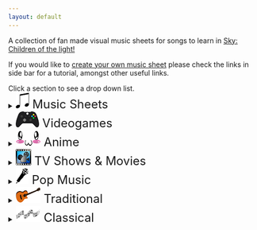 ```yaml
---
layout: default
---
```


<p>A collection of fan made visual music sheets for songs to learn in <a href="https://thatskygame.com/">Sky: Children of the light!</a></p>
<p>If you would like to <a href="https://sky-pod.github.io/make-your-own-sheet.html">create your own music sheet</a> please check the links in side bar for a tutorial, amongst other useful links.</p>
Click a section to see a drop down list.

<details>
 <summary><font size="5"><img src="./assets/images/MusicSheets.png">    Music Sheets</font></summary>

<ul>  
<li><a href="./songs/Cant-Help-Falling-in-Love-Intro.html"> Can't Help Falling in Love (Intro) </a></li>
<li>Graduation Photo</li>
<li>Hallelujah</li>
<li>Illusionary Daytime Flute</li>
<li>Kiss the Rain</li>
<li>Love Like You</li>
<li>Superstition</li>
<li>You are my Sunshine</li>
</ul>
</details>

<details>
 <summary><font size="5"><img src="./assets/images/VideoGames.png">  Videogames</font></summary>

<ul>   
<li>Dearly Beloved - Kingdom Hearts</li>
<li>Pokemon Center Theme</li>
<li>Song of Storms - Legend of Zelda</li>
<li>Super Mario NES Theme (simple version)</li>
<li>Super Mario NES Theme (with chords)</li>
<li>Sweden - Minecraft</li>
<li>Threshold - Journey</li>
<li>Zelda's Lullaby - Ocarina of Time</li> 
</ul> 
</details>


<details>
 <summary><font size="5"><img src="./assets/images/Anime.png">  Anime</font></summary>
  
<ul> 
<li>Always With Me - Spirited Away</li>
<li>Dango Daikazoku - Kyoto Animation</li>
<li>Fly Me to the Moon - Neon Genesis Evangelion</li>
<li>Hokage Funeral - Naruto</li>
<li>Mitsuha's Theme - Kimi No Na wa - Your Name</li>
<li>穿越时空的思念</li>
</ul> 
</details>

<details>
  <summary><font size="5"><img src="./assets/images/Movie.png">     TV Shows & Movies</font></summary>

<ul> 
<li>Binary Sunset - Star Wars</li>
<li>Davy Jones Theme - Pirates of the Caribbean</li>
<li>Do-Re-Mi - The Sound of Music</li>
<li>Godfather Theme - Speak Softly Love</li>
<li>Harry Potter - Hedwig's Theme (Advanced)</li>
<li>Little Boxes - Weeds</li>
<li>Married Life - UP</li>
<li>My Heart Will Go On - Titanic Theme</li>
<li>Rugrats Theme</li>
<li>Shiny (Moana)</li>
<li>Somewhere Over the Rainbow (Advanced)</li>
</ul> 
</details>

<details>
  <summary><font size="5"><img src="./assets/images/songs.png">     Pop Music</font></summary>

<ul>  
<li>Eleanor Rigby (The Beatles)</li>
<li>Hey Jude (The Beatles)</li>
<li>Island in the Sun (Weezer)</li>
<li>Kaze wo atsumete (Happy End, 1971)</li>
<li>Last Christmas (first verse)</li>
<li>Take on me (A-Ah)</li>
<li>With a little help from my friends (The Beatles)</li>
<li>Yellow Submarine (The Beatles)</li>
<li>Yesterday (The Beatles)</li>
<li>Young Dumb & Broke (Khalid)</li>
</ul> 
</details>

<details>
  <summary><font size="5"><img src="./assets/images/Traditional.png"> Traditional</font></summary>

<ul>   
<li>Amazing Grace (John Newton)</li>
<li>American folk songs</li>
<li>Scarborough Fair</li>
</ul> 
</details>

<details>
 <summary><font size="5"><img src="./assets/images/Classical.png">    Classical</font></summary>

<ul>   
<li>Carol of the Bells</li>
<li>Clair de Lune</li>
<li>Für Elise</li>
<li>Jesu, Joy of Man's Desiring</li>
<li>Lullaby</li>
<li>Ode to Joy</li>
</ul> 
</details>
